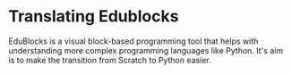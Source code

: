 # Translating Edublocks

EduBlocks is a visual block-based programming tool that helps with understanding more complex programming languages like Python. It's aim is to make the transition from Scratch to Python easier.

